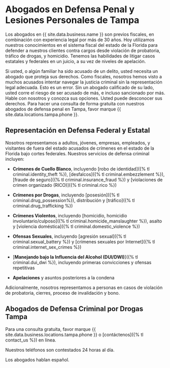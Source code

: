 # Abogados en Defensa Penal y Lesiones Personales de Tampa

Los abogados en {{ site.data.business.name }} son previos fiscales, en combinación con experiencia legal por más de 30 años. Hoy utilizamos nuestros conocimientos en el sistema fiscal del estado de la Florida para defender a nuestros clientes contra cargos desde violación de probatoria, tráfico de drogas, y homicidio. Tenemos las habilidades de litigar casos estatales y federales en un juicio, a su vez de niveles de apelación.

Si usted, o algún familiar ha sido acusado de un delito, usted necesita un abogado que proteja sus derechos. Como fiscales, nosotros hemos visto a muchos acusados intentar navegar la justicia criminal sin la representación legal adecuada. Esto es un error. Sin un abogado calificado de su lado, usted corre el riesgo de ser acusado de más, e incluso sancionado por más. Hable con nosotros y conozca sus opciones. Usted puede desconocer sus derechos. Para hacer una consulta de forma gratuita con nuestros abogados de defensa penal en Tampa, favor marque {{ site.data.locations.tampa.phone }}.

## Representación en Defensa Federal y Estatal

Nosotros representamos a adultos, jóvenes, empresas, empleados, y visitantes de fuera del estado acusados de crímenes en el estado de la Florida bajo cortes federales. Nuestros servicios de defensa criminal incluyen:

* **Crímenes de Cuello Blanco**, incluyendo [robo de identidad]({% tl criminal.identity_theft %}),
  [desfalcos]({% tl criminal.embezzlement %}), [fraude de seguro]({% tl criminal.insurance_fraud %}) 
  y [violaciones de crimen organizado (RICO)]({% tl criminal.rico %})

* **Crímenes por Drogas**, incluyendo [posesión]({% tl criminal.drug_possession%}), distribución y
  [tráfico]({% tl criminal.drug_trafficking %})

* **Crímenes Violentos**, incluyendo [homicidio, homicidio involuntario/culposo]({% tl criminal.homicide_manslaughter %}),
  asalto y [violencia doméstica]({% tl criminal.domestic_violence %})

* **Ofensas Sexuales**, incluyendo [agresión sexual]({% tl criminal.sexual_battery %}) y
  [crímenes sexuales por Internet]({% tl criminal.internet_sex_crimes %})

* [**Manejando bajo la Influencia del Alcohol (DUI/DWI)**]({% tl criminal.dui_dwi %}), incluyendo primeras convicciones y ofensas repetitivas

* **Apelaciones** y asuntos posteriores a la condena

Adicionalmente, nosotros representamos a personas en casos de violación de probatoria, cierres, proceso de invalidación y bono.

## Abogados de Defensa Criminal por Drogas Tampa

Para una consulta gratuita, favor marque {{ site.data.business.locations.tampa.phone }} o [contáctenos]({% tl contact_us %}) en línea.

Nuestros teléfonos son contestados 24 horas al día.

Los abogados hablan español.